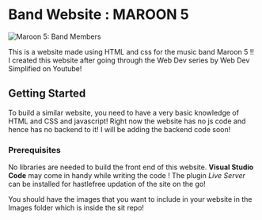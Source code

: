 #  Band Website : MAROON 5
 ![Maroon 5: Band Members](Images/image2)

This is a website made using HTML and css for the music band Maroon 5 !! I created this website after going through the Web Dev series by Web Dev Simplified on Youtube!


## Getting Started

To build a similar website, you need to have a very basic knowledge of HTML and CSS and javascript! Right now the website has no js code and hence has no backend to it! I will be adding the backend code soon!

### Prerequisites

No libraries are needed to build the front end of this website. **Visual Studio Code** may come in handy while writing the code ! The plugin *Live Server* can be installed for hastlefree updation of the site on the go!

You should have the images that you want to include in your website in the Images folder which is inside the sit repo!
